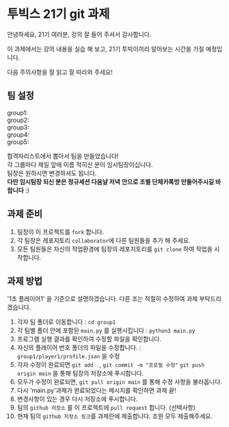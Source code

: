 # 투빅스 21기 git 과제

안녕하세요, 21기 여러분, 강의 잘 들어 주셔서 감사합니다.

이 과제에서는 강의 내용을 실습 해 보고, 21기 투빅이끼리 알아보는 시간을 가질 예정입니다.

다음 주의사항을 잘 읽고 잘 따라와 주세요!

## 팀 설정
group1: <br>
group2: <br>
group3: <br>
group4: <br>
group5: 

합격자리스트에서 뽑아서 팀을 만들었습니다!<br>
각 그룹마다 제일 앞에 이름 적히신 분이 임시팀장이십니다.<br>
팀장은 원하시면 변경하셔도 됩니다.<br>
**다만 임시팀장 되신 분은 정규세션 다음날 저녁 안으로 조별 단체카톡방 만들어주시길 바랍니다** :)

## 과제 준비
1. 팀장이 이 프로젝트를 `fork` 합니다.
2. 각 팀장은 레포지토리 `collaborator`에 다른 팀원들을 추가 해 주세요.
3. 모든 팀원들은 자신의 작업환경에 팀장의 레포지토리를 `git clone` 하여 작업을 시작합니다.
   

## 과제 방법
'1조 플레이어1' 을 기준으로 설명하겠습니다. 다른 조는 적절히 수정하여 과제 부탁드리겠습니다.
1. 각자 팀 폴더로 이동합니다 : `cd group1`
2. 각 팀별 폴더 안에 포함된 `main.py` 를 실행시킵니다 : `python3 main.py`
3. 프로그램 실행 결과를 확인하여 수정할 파일을 확인합니다.
4. 자신의 플레이어 번호 폴더의 파일을 수정합니다. : `group1/player1/profile.json` 을 수정
5. 각자 수정이 완료되면 `git add .`, `git commit -m "프로필 수정"` `git push origin main` 을 통해 팀장의 저장소에 푸시합니다.
6. 모두가 수정이 완료되면,  `git pull origin main` 를 통해 수정 사항을 불러옵니다.
7. 다시 'main.py'과제가 완료되었다는 메시지를 확인하면 과제 끝!
8. 변경사항이 있는 경우 다시 저장소에 푸시합니다.
9. 팀의 `github 저장소` 를 이 프로젝트에 `pull request` 합니다. (선택사항)
10. 현재 팀의 `github 저장소 링크`를 과제란에 제출합니다. 조원 모두 제출해주세요.
